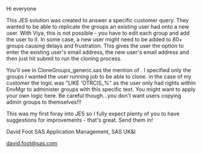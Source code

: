 Hi everyone

This JES solution was created to answer a specific customer query. They wanted to be able to replicate the groups an existing user had onto a new user. With Viya, 
this is not possible - you have to edit each group and add the user to it. In some case, a new user might need to be added to 80+ groups causing delays and 
frustration. This gives the user the option to enter the existing user's email address, the new user's email address and then just hit submit to run the cloning
process.

You'll see in CloneGroups_generic.sas the mention of <some site specific pattern>. I specified only the groups I wanted the user running job to be able to clone. in the case of my customer the logic was "LIKE 'OTRCIS_%" as the user only had rights within EnvMgr to administer groups with this specific text. You might want to apply your own logic here. Be careful though...you don't want users copying admin groups to themselves!!!

This was my first foray into JES so I fully expect plenty of you to have suggestions for improvements - that's great. Send them in!

David Foot
SAS Application Management, SAS UK&I

david.foot@sas.com
